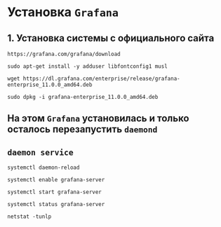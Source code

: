 # Установка `Grafana`
## 1. Установка системы с официального сайта 
~~~
https://grafana.com/grafana/download
~~~
~~~
sudo apt-get install -y adduser libfontconfig1 musl
~~~
~~~
wget https://dl.grafana.com/enterprise/release/grafana-enterprise_11.0.0_amd64.deb
~~~
~~~
sudo dpkg -i grafana-enterprise_11.0.0_amd64.deb
~~~
## На этом `Grafana` установилась и только осталось перезапустить `daemond`
## `daemon service`
~~~
systemctl daemon-reload
~~~
~~~
systemctl enable grafana-server
~~~
~~~
systemctl start grafana-server
~~~
~~~
systemctl status grafana-server
~~~
~~~
netstat -tunlp
~~~
